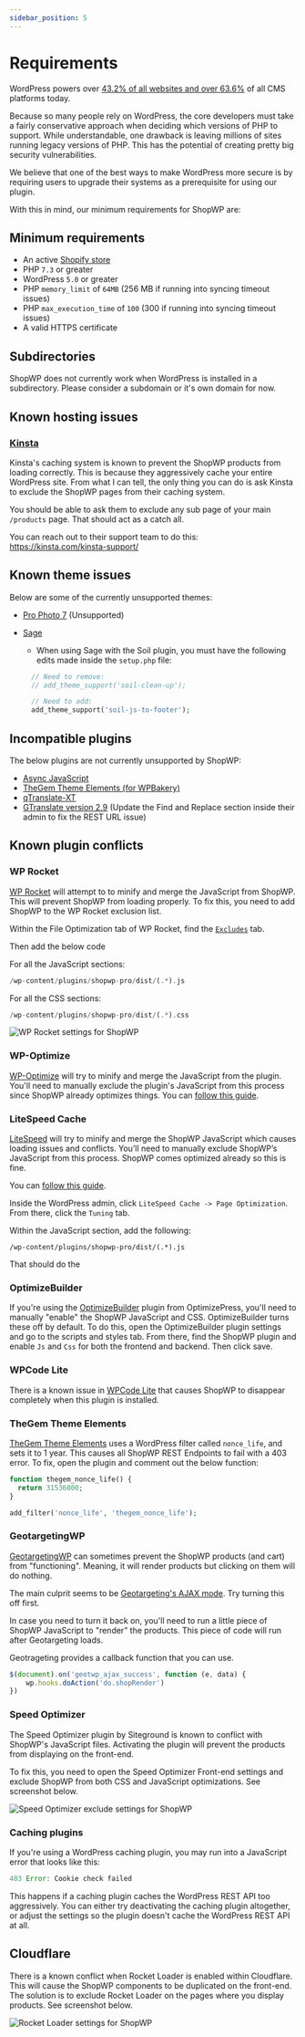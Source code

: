 ```yaml
---
sidebar_position: 5
---
```


# Requirements

WordPress powers over [43.2% of all websites and over 63.6%](https://w3techs.com/technologies/details/cm-wordpress/all/all) of all CMS platforms today.

Because so many people rely on WordPress, the core developers must take a fairly conservative approach when deciding which versions of PHP to support. While understandable, one drawback is leaving millions of sites running legacy versions of PHP. This has the potential of creating pretty big security vulnerabilities.

We believe that one of the best ways to make WordPress more secure is by requiring users to upgrade their systems as a prerequisite for using our plugin.

With this in mind, our minimum requirements for ShopWP are:

## Minimum requirements

- An active [Shopify store](https://shopify.pxf.io/5bPL0L)
- PHP `7.3` or greater
- WordPress `5.0` or greater
- PHP `memory_limit` of `64MB` (256 MB if running into syncing timeout issues)
- PHP `max_execution_time` of `100` (300 if running into syncing timeout issues)
- A valid HTTPS certificate

## Subdirectories

ShopWP does not currently work when WordPress is installed in a subdirectory. Please consider a subdomain or it's own domain for now.

## Known hosting issues

### [Kinsta](https://kinsta.com)

Kinsta's caching system is known to prevent the ShopWP products from loading correctly. This is because they aggressively cache your entire WordPress site. From what I can tell, the only thing you can do is ask Kinsta to exclude the ShopWP pages from their caching system.

You should be able to ask them to exclude any sub page of your main `/products` page. That should act as a catch all.

You can reach out to their support team to do this: https://kinsta.com/kinsta-support/

## Known theme issues

Below are some of the currently unsupported themes:

- [Pro Photo 7](https://pro.photo) (Unsupported)
- [Sage](https://wpshop.io)

  - When using Sage with the Soil plugin, you must have the following edits made inside the `setup.php` file:

  ```php
    // Need to remove:
    // add_theme_support('soil-clean-up');

    // Need to add:
    add_theme_support('soil-js-to-footer');
  ```

## Incompatible plugins

The below plugins are not currently unsupported by ShopWP:

- [Async JavaScript](https://wordpress.org/plugins/async-javascript)
- [TheGem Theme Elements (for WPBakery)](https://codex-themes.com/thegem/)
- [qTranslate-XT](https://github.com/qtranslate/qtranslate-xt)
- [GTranslate version 2.9](https://wordpress.org/plugins/gtranslate/) (Update the Find and Replace section inside their admin to fix the REST URL issue)

## Known plugin conflicts

### WP Rocket

[WP Rocket](https://wp-rocket.me/) will attempt to to minify and merge the JavaScript from ShopWP. This will prevent ShopWP from loading properly. To fix this, you need to add ShopWP to the WP Rocket exclusion list.

Within the File Optimization tab of WP Rocket, find the [`Excludes`](https://docs.wp-rocket.me/article/54-exclude-pages-from-the-cache) tab.

Then add the below code

For all the JavaScript sections:

```php
/wp-content/plugins/shopwp-pro/dist/(.*).js
```

For all the CSS sections:

```php
/wp-content/plugins/shopwp-pro/dist/(.*).css
```

![WP Rocket settings for ShopWP](./assets/wp-rocket-settings.png)

### WP-Optimize

[WP-Optimize](https://wordpress.org/plugins/wp-optimize/) will try to minify and merge the JavaScript from the plugin. You'll need to manually exclude the plugin's JavaScript from this process since ShopWP already optimizes things. You can [follow this guide](https://getwpo.com/faqs/#How-do-I-exclude-individual-JavaScript-scripts-from-being-minified-and-merged-).

### LiteSpeed Cache

[LiteSpeed](https://wordpress.org/plugins/litespeed-cache/) will try to minify and merge the ShopWP JavaScript which causes loading issues and conflicts. You’ll need to manually exclude ShopWP’s JavaScript from this process. ShopWP comes optimized already so this is fine.

You can [follow this guide](https://thrivethemes.com/docs/configuring-the-css-and-javascript-exclusions-in-the-litespeed-cache-plugin).

Inside the WordPress admin, click `LiteSpeed Cache -> Page Optimization`. From there, click the `Tuning` tab.

Within the JavaScript section, add the following:

`/wp-content/plugins/shopwp-pro/dist/(.*).js`

That should do the

### OptimizeBuilder

If you're using the [OptimizeBuilder](https://www.optimizepress.com/) plugin from OptimizePress, you'll need to manually "enable" the ShopWP JavaScript and CSS. OptimizeBuilder turns these off by default. To do this, open the OptimizeBuilder plugin settings and go to the scripts and styles tab. From there, find the ShopWP plugin and enable `Js` and `Css` for both the frontend and backend. Then click save.

### WPCode Lite

There is a known issue in [WPCode Lite](https://wphive.com/plugins/insert-headers-and-footers/) that causes ShopWP to disappear completely when this plugin is installed.

### TheGem Theme Elements

[TheGem Theme Elements](https://codex-themes.com/thegem/) uses a WordPress filter called `nonce_life`, and sets it to 1 year. This causes all ShopWP REST Endpoints to fail with a 403 error. To fix, open the plugin and comment out the below function:

```php
function thegem_nonce_life() {
  return 31536000;
}

add_filter('nonce_life', 'thegem_nonce_life');
```

### GeotargetingWP

[GeotargetingWP](https://geotargetingwp.com/) can sometimes prevent the ShopWP products (and cart) from "functioning". Meaning, it will render products but clicking on them will do nothing.

The main culprit seems to be [Geotargeting's AJAX mode](https://geotargetingwp.com/docs/geotargetingwp/ajax-mode#ajax-mode). Try turning this off first.

In case you need to turn it back on, you'll need to run a little piece of ShopWP JavaScript to "render" the products. This piece of code will run after Geotargeting loads.

Geotrageting provides a callback function that you can use.

```js
$(document).on('geotwp_ajax_success', function (e, data) {
	wp.hooks.doAction('do.shopRender')
})
```

### Speed Optimizer

The Speed Optimizer plugin by Siteground is known to conflict with ShopWP's JavaScript files. Activating the plugin will prevent the products from displaying on the front-end.

To fix this, you need to open the Speed Optimizer Front-end settings and exclude ShopWP from both CSS and JavaScript optimizations. See screenshot below.

![Speed Optimizer exclude settings for ShopWP](./assets/speed-optimizer-exclude.jpg)

### Caching plugins

If you're using a WordPress caching plugin, you may run into a JavaScript error that looks like this:

```js
403 Error: Cookie check failed
```

This happens if a caching plugin caches the WordPress REST API too aggressively. You can either try deactivating the caching plugin altogether, or adjust the settings so the plugin doesn't cache the WordPress REST API at all.

## Cloudflare

There is a known conflict when Rocket Loader is enabled within Cloudflare. This will cause the ShopWP components to be duplicated on the front-end. The solution is to exclude Rocket Loader on the pages where you display products. See screenshot below.

![Rocket Loader settings for ShopWP](./assets/rocket-loader.png)
